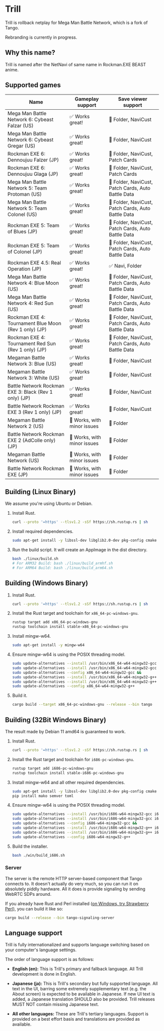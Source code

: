 # Trill

Trill is rollback netplay for Mega Man Battle Network, which is a fork of Tango.

Rebranding is currently in progress.

## Why this name?

Trill is named after the NetNavi of same name in Rockman.EXE BEAST anime.

## Supported games

| Name                                                  | Gameplay support            | Save viewer support                                |
| ----------------------------------------------------- | --------------------------- | -------------------------------------------------- |
| Mega Man Battle Network 6: Cybeast Falzar (US)        | ✅ Works great!             | 🤷 Folder, NaviCust                                |
| Mega Man Battle Network 6: Cybeast Gregar (US)        | ✅ Works great!             | 🤷 Folder, NaviCust                                |
| Rockman EXE 6: Dennoujuu Falzer (JP)                  | ✅ Works great!             | 🤷 Folder, NaviCust, Patch Cards                   |
| Rockman EXE 6: Dennoujuu Glaga (JP)                   | ✅ Works great!             | 🤷 Folder, NaviCust, Patch Cards                   |
| Mega Man Battle Network 5: Team Protoman (US)         | ✅ Works great!             | 🤷 Folder, NaviCust, Patch Cards, Auto Battle Data |
| Mega Man Battle Network 5: Team Colonel (US)          | ✅ Works great!             | 🤷 Folder, NaviCust, Patch Cards, Auto Battle Data |
| Rockman EXE 5: Team of Blues (JP)                     | ✅ Works great!             | 🤷 Folder, NaviCust, Patch Cards, Auto Battle Data |
| Rockman EXE 5: Team of Colonel (JP)                   | ✅ Works great!             | 🤷 Folder, NaviCust, Patch Cards, Auto Battle Data |
| Rockman EXE 4.5: Real Operation (JP)                  | ✅ Works great!             | ✅ Navi, Folder                                    |
| Mega Man Battle Network 4: Blue Moon (US)             | ✅ Works great!             | 🤷 Folder, NaviCust, Patch Cards, Auto Battle Data |
| Mega Man Battle Network 4: Red Sun (US)               | ✅ Works great!             | 🤷 Folder, NaviCust, Patch Cards, Auto Battle Data |
| Rockman EXE 4: Tournament Blue Moon (Rev 1 only) (JP) | ✅ Works great!             | 🤷 Folder, NaviCust, Patch Cards, Auto Battle Data |
| Rockman EXE 4: Tournament Red Sun (Rev 1 only) (JP)   | ✅ Works great!             | 🤷 Folder, NaviCust, Patch Cards, Auto Battle Data |
| Megaman Battle Network 3: Blue (US)                   | ✅ Works great!             | 🤷 Folder, NaviCust                                |
| Megaman Battle Network 3: White (US)                  | ✅ Works great!             | 🤷 Folder, NaviCust                                |
| Battle Network Rockman EXE 3: Black (Rev 1 only) (JP) | ✅ Works great!             | 🤷 Folder, NaviCust                                |
| Battle Network Rockman EXE 3 (Rev 1 only) (JP)        | ✅ Works great!             | 🤷 Folder, NaviCust                                |
| Megaman Battle Network 2 (US)                         | 🤷 Works, with minor issues | 🤷 Folder                                          |
| Battle Network Rockman EXE 2 (AdColle only) (JP)      | 🤷 Works, with minor issues | 🤷 Folder                                          |
| Megaman Battle Network (US)                           | 🤷 Works, with minor issues | 🤷 Folder                                          |
| Battle Network Rockman EXE (JP)                       | 🤷 Works, with minor issues | 🤷 Folder                                          |

## Building (Linux Binary)

We assume you're using Ubuntu or Debian.

1.  Install Rust.

    ```sh
    curl --proto '=https' --tlsv1.2 -sSf https://sh.rustup.rs | sh
    ```

1.  Install required dependencies.

    ```sh
    sudo apt-get install -y libssl-dev libglib2.0-dev pkg-config cmake build-essential libclang-dev libgtk-3-dev librust-alsa-sys-dev libasound2-dev curl wget git libfuse2
    ```

1.  Run the build script. It will create an AppImage in the dist directory.

    ```sh
    bash ./linux/build.sh
    # For ARM32 Build: bash ./linux/build_armhf.sh
    # For ARM64 Build: bash ./linux/build_arm64.sh
    ```

## Building (Windows Binary)

1.  Install Rust.

    ```sh
    curl --proto '=https' --tlsv1.2 -sSf https://sh.rustup.rs | sh
    ```

1.  Install the Rust target and toolchain for `x86_64-pc-windows-gnu`.

    ```sh
    rustup target add x86_64-pc-windows-gnu
    rustup toolchain install stable-x86_64-pc-windows-gnu
    ```

1.  Install mingw-w64.

    ```sh
    sudo apt-get install -y mingw-w64
    ```

1.  Ensure mingw-w64 is using the POSIX threading model.

    ```sh
    sudo update-alternatives --install /usr/bin/x86_64-w64-mingw32-gcc x86_64-w64-mingw32-gcc /usr/bin/x86_64-w64-mingw32-gcc-win32 60 &&
    sudo update-alternatives --install /usr/bin/x86_64-w64-mingw32-gcc x86_64-w64-mingw32-gcc /usr/bin/x86_64-w64-mingw32-gcc-posix 90 &&
    sudo update-alternatives --config x86_64-w64-mingw32-gcc &&
    sudo update-alternatives --install /usr/bin/x86_64-w64-mingw32-g++ x86_64-w64-mingw32-g++ /usr/bin/x86_64-w64-mingw32-g++-win32 60 &&
    sudo update-alternatives --install /usr/bin/x86_64-w64-mingw32-g++ x86_64-w64-mingw32-g++ /usr/bin/x86_64-w64-mingw32-g++-posix 90 &&
    sudo update-alternatives --config x86_64-w64-mingw32-g++
    ```

1.  Build it.

    ```sh
    cargo build --target x86_64-pc-windows-gnu --release --bin tango
    ```

## Building (32Bit Windows Binary)

The result made by Debian 11 amd64 is guaranteed to work.

1.  Install Rust.

    ```sh
    curl --proto '=https' --tlsv1.2 -sSf https://sh.rustup.rs | sh
    ```

1.  Install the Rust target and toolchain for `i686-pc-windows-gnu`.

    ```sh
    rustup target add i686-pc-windows-gnu
    rustup toolchain install stable-i686-pc-windows-gnu
    ```

1.  Install mingw-w64 and all other required dependencies.

    ```sh
    sudo apt-get install -y libssl-dev libglib2.0-dev pkg-config cmake build-essential libclang-dev libgtk-3-dev librust-alsa-sys-dev libasound2-dev curl wget git mingw-w64 clang nsis python3-pip python3-dev p7zip-full
    pip install mako semver toml
    ```

1.  Ensure mingw-w64 is using the POSIX threading model.

    ```sh
    sudo update-alternatives --install /usr/bin/i686-w64-mingw32-gcc i686-w64-mingw32-gcc /usr/bin/i686-w64-mingw32-gcc-win32 60 &&
    sudo update-alternatives --install /usr/bin/i686-w64-mingw32-gcc i686-w64-mingw32-gcc /usr/bin/i686-w64-mingw32-gcc-posix 90 &&
    sudo update-alternatives --config i686-w64-mingw32-gcc &&
    sudo update-alternatives --install /usr/bin/i686-w64-mingw32-g++ i686-w64-mingw32-g++ /usr/bin/i686-w64-mingw32-g++-win32 60 &&
    sudo update-alternatives --install /usr/bin/i686-w64-mingw32-g++ i686-w64-mingw32-g++ /usr/bin/i686-w64-mingw32-g++-posix 90 &&
    sudo update-alternatives --config i686-w64-mingw32-g++
    ```

1.  Build the installer.

    ```sh
    bash ./win/build_i686.sh
    ```


### Server

The server is the remote HTTP server-based component that Tango connects to. It doesn't actually do very much, so you can run it on absolutely piddly hardware. All it does is provide signaling by sending WebRTC SDPs around.

If you already have Rust and Perl installed ([on Windows, try Strawberry Perl](https://strawberryperl.com/)), you can build it like so:

```sh
cargo build --release --bin tango-signaling-server
```

## Language support

Trill is fully internationalized and supports language switching based on your computer's language settings.

The order of language support is as follows:

- **English (en):** This is Trill's primary and fallback language. All Trill development is done in English.

- **Japanese (ja):** This is Trill's secondary but fully supported language. All text in the UI, barring some extremely supplementary text (e.g. the About screen) is expected to be available in Japanese. If new UI text is added, a Japanese translation SHOULD also be provided. Trill releases MUST NOT contain missing Japanese text.

- **All other languages:** These are Trill's tertiary languages. Support is provided on a best effort basis and translations are provided as available.
